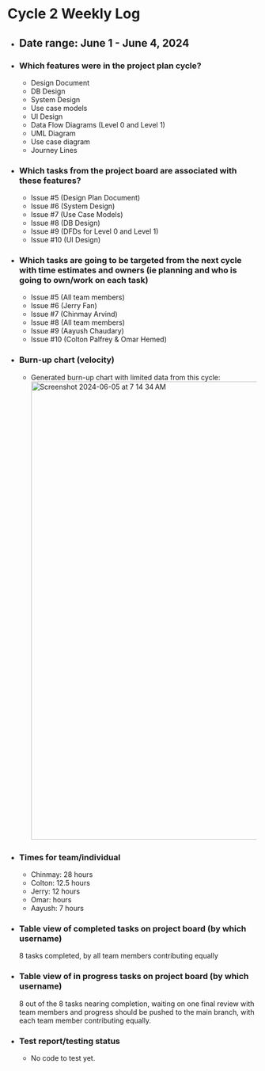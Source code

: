 # Cycle 2 Weekly Log
- ## Date range: June 1 - June 4, 2024 
- ### Which features were in the project plan cycle?
  - Design Document
  - DB Design
  - System Design
  - Use case models
  - UI Design
  - Data Flow Diagrams (Level 0 and Level 1)
  - UML Diagram
  - Use case diagram
  - Journey Lines
- ### Which tasks from the project board are associated with these features?
  - Issue #5 (Design Plan Document)
  - Issue #6 (System Design)
  - Issue #7 (Use Case Models)
  - Issue #8 (DB Design)
  - Issue #9 (DFDs for Level 0 and Level 1)
  - Issue #10 (UI Design)
- ### Which tasks are going to be targeted from the next cycle with time estimates and owners (ie planning and who is going to own/work on each task)
  - Issue #5 (All team members)
  - Issue #6 (Jerry Fan)
  - Issue #7 (Chinmay Arvind)
  - Issue #8 (All team members)
  - Issue #9 (Aayush Chaudary)
  - Issue #10 (Colton Palfrey & Omar Hemed)
- ### Burn-up chart (velocity)
  - Generated burn-up chart with limited data from this cycle: <img width="925" alt="Screenshot 2024-06-05 at 7 14 34 AM" src="https://github.com/UBCO-COSC499-Summer-2024/team-8-capstone-team-8/assets/144177741/fe76ef51-9bed-4152-8903-e9b6f045ede1">
- ### Times for team/individual
  - Chinmay: 28 hours
  - Colton: 12.5 hours
  - Jerry: 12 hours
  - Omar:  hours
  - Aayush: 7 hours
- ### Table view of completed tasks on project board (by which username)
  8 tasks completed, by all team members contributing equally
- ### Table view of in progress tasks on project board (by which username)
  8 out of the 8 tasks nearing completion, waiting on one final review with team members and progress should be pushed to the main branch, with each team member contributing equally.
- ### Test report/testing status
  - No code to test yet.
